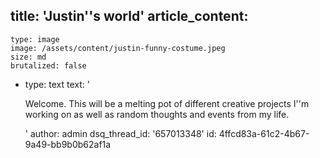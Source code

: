 title: 'Justin''s world'
article_content:
  -
    type: image
    image: /assets/content/justin-funny-costume.jpeg
    size: md
    brutalized: false
  -
    type: text
    text: '<p>Welcome. This will be a melting pot of different creative projects I''m working on as well as random thoughts and events from my life.</p>'
author: admin
dsq_thread_id: '657013348'
id: 4ffcd83a-61c2-4b67-9a49-bb9b0b62af1a
